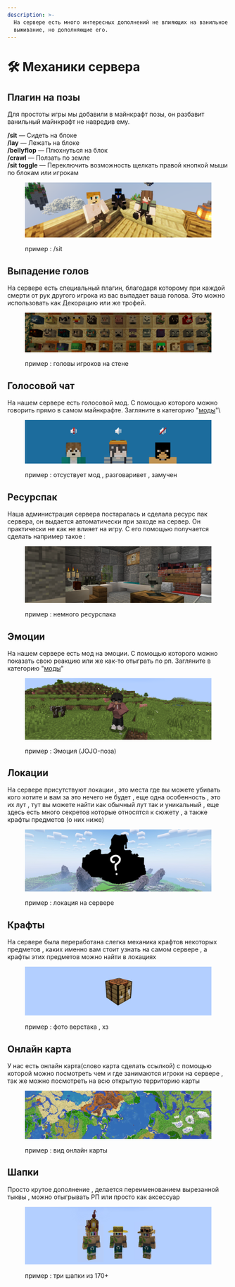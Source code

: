 ```yaml
---
description: >-
  На сервере есть много интересных дополнений не влияющих на ванильное
  выживание, но дополняющие его.
---
```


# 🛠 Механики сервера

## Плагин на позы

Для простоты игры мы добавили в майнкрафт позы, он разбавит ванильный майнкрафт не навредив ему.

**/sit** — Сидеть на блоке\
**/lay** — Лежать на блоке\
**/bellyflop** — Плюхнуться на блок\
**/crawl** — Ползать по земле\
**/sit toggle** — Переключить возможность щелкать правой кнопкой мыши по блокам или игрокам

<figure><img src="../.gitbook/assets/image (1) (1).png" alt=""><figcaption><p>пример : /sit</p></figcaption></figure>

## Выпадение голов

На сервере есть специальный плагин, благодаря которому при каждой смерти от рук другого игрока из вас выпадает ваша голова. Это можно использовать как Декорацию или же трофей.

<figure><img src="../.gitbook/assets/image (3).png" alt=""><figcaption><p>пример : головы игроков на стене</p></figcaption></figure>

## Голосовой чат

На нашем сервере есть голосовой мод. С помощью которого можно говорить прямо в самом майнкрафте. Загляните в категорию "[моды](../vazhno/mody.md#plasmovoice)"\


<figure><img src="../.gitbook/assets/image (1).png" alt=""><figcaption><p>пример : отсуствует мод , разговаривет , замучен</p></figcaption></figure>

## Ресурспак

Наша администрация сервера постаралась и сделала ресурс пак сервера, он выдается автоматически при заходе на сервер. Он практически не как не влияет на игру. С его помощью получается сделать например такое :&#x20;

<figure><img src="../.gitbook/assets/image (2) (1).png" alt=""><figcaption><p>пример : немного ресурспака</p></figcaption></figure>

## Эмоции

На нашем сервере есть мод на эмоции. С помощью которого можно показать свою реакцию или же как-то отыграть по рп. Загляните в категорию "[моды](../vazhno/mody.md#plasmovoice)"

<figure><img src="../.gitbook/assets/image (5).png" alt=""><figcaption><p>пример : Эмоция (JOJO-поза) </p></figcaption></figure>

## Локации

На сервере присутствуют локации , это места где вы можете убивать кого хотите и вам за это нечего не будет , еще одна особенность , это их лут , тут вы можете найти как обычный лут так и уникальный , еще здесь есть много секретов которые относятся к сюжету , а также крафты предметов (о них ниже)

<figure><img src="../.gitbook/assets/69_20230110000730.png" alt=""><figcaption><p>пример : локация на сервере</p></figcaption></figure>

## Крафты&#x20;

На сервере была переработана слегка механика крафтов некоторых предметов , каких именно  вам стоит узнать на самом сервере , а крафты этих предметов можно найти в локациях

<figure><img src="../.gitbook/assets/image (2).png" alt=""><figcaption><p>пример : фото верстака , хз</p></figcaption></figure>

## Онлайн карта

У нас есть онлайн карта(слово карта сделать ссылкой) с помощью которой можно посмотреть чем и где занимаются игроки на сервере , так же можно посмотреть на всю открытую территорию карты

<figure><img src="../.gitbook/assets/image.png" alt=""><figcaption><p>пример : вид онлайн карты</p></figcaption></figure>

## Шапки

Просто крутое дополнение , делается переименованием вырезанной тыквы , можно отыгрывать РП или просто как аксессуар

<figure><img src="../.gitbook/assets/IMG_6842.JPEG" alt=""><figcaption><p>пример : три шапки из 170+</p></figcaption></figure>

